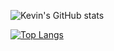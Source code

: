 ![Kevin's GitHub stats](https://github-readme-stats.vercel.app/api?username=kev6070&show_icons=true&theme=radical)

[![Top Langs](https://github-readme-stats.vercel.app/api/top-langs/?username=kev6070&theme=radical&show_icons=truelayout=default)](https://github.com/anuraghazra/github-readme-stats)





